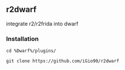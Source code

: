 ## r2dwarf

integrate r2/r2frida into dwarf

### Installation

```
cd %Dwarf%/plugins/

git clone https://github.com/iGio90/r2dwarf
```